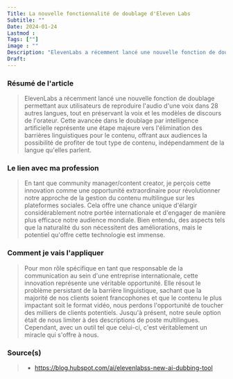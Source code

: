 ```yaml
---
Title: La nouvelle fonctionnalité de doublage d'Eleven Labs
Subtitle: ""
Date: 2024-01-24
Lastmod : 
Tags: [""]
image : ""
Description: "ElevenLabs a récemment lancé une nouvelle fonction de doublage permettant aux utilisateurs reproduire l'audio d'une langue dans 28 autres langues"
Draft: 
---
```


### Résumé de l'article
> ElevenLabs a récemment lancé une nouvelle fonction de doublage permettant aux utilisateurs de reproduire l'audio d'une voix dans 28 autres langues, tout en préservant la voix et les modèles de discours de l'orateur. Cette avancée dans le doublage par intelligence artificielle représente une étape majeure vers l'élimination des barrières linguistiques pour le contenu, offrant aux audiences la possibilité de profiter de tout type de contenu, indépendamment de la langue qu'elles parlent. 

### Le lien avec ma profession
>En tant que community manager/content creator, je perçois cette innovation comme une opportunité extraordinaire pour révolutionner notre approche de la gestion du contenu multilingue sur les plateformes sociales. Cela offre une chance unique d'élargir considérablement notre portée internationale et d'engager de manière plus efficace notre audience mondiale. Bien entendu, des aspects tels que la naturalité du son nécessitent des améliorations, mais le potentiel qu'offre cette technologie est immense.

### Comment je vais l'appliquer

> Pour mon rôle spécifique en tant que responsable de la communication au sein d'une entreprise internationale, cette innovation représente une véritable opportunité. Elle résout le problème persistant de la barrière linguistique, sachant que la majorité de nos clients soient francophones et que le contenu le plus impactant soit le format vidéo, nous perdons l'opportunité de toucher des milliers de clients potentiels. Jusqu'à présent, notre seule option était de nous limiter à des descriptions de poste multilingues. Cependant, avec un outil tel que celui-ci, c'est véritablement un miracle qui s'offre à nous.

### Source(s)
> - https://blog.hubspot.com/ai/elevenlabss-new-ai-dubbing-tool
